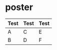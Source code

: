 poster
======

| Test     | Test    | Test |
| --------|---------|-------|
| A  | C   | E    |
| B  | D | F    |
